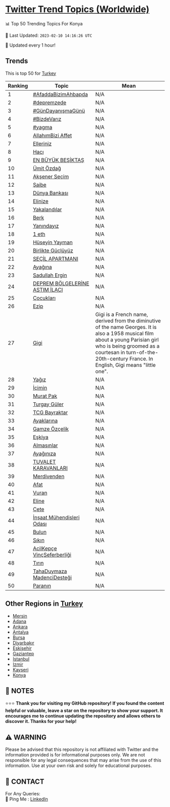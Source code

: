 [Twitter Trend Topics (Worldwide)](https://github.com/ErcinDedeoglu/Twitter-Trend-Topics)
==========


📊 Top 50 Trending Topics For Konya

📆 Last Updated: `2023-02-10 14:16:26 UTC`

🔧 Updated every 1 hour!


## Trends

This is top 50 for [Turkey](</Turkey>)

| Ranking | Topic | Mean |
| ------- | ------------ | ------------ |
| 1 | [#AfaddaBizimAhbapda](http://twitter.com/search?q=%23AfaddaBizimAhbapda) | N/A |
| 2 | [#depremzede](http://twitter.com/search?q=%23depremzede) | N/A |
| 3 | [#GünDayanışmaGünü](http://twitter.com/search?q=%23G%c3%bcnDayan%c4%b1%c5%9fmaG%c3%bcn%c3%bc) | N/A |
| 4 | [#BizdeVarız](http://twitter.com/search?q=%23BizdeVar%c4%b1z) | N/A |
| 5 | [#yagma](http://twitter.com/search?q=%23yagma) | N/A |
| 6 | [AllahımBizi Affet](http://twitter.com/search?q=Allah%c4%b1mBizi+Affet) | N/A |
| 7 | [Elleriniz](http://twitter.com/search?q=Elleriniz) | N/A |
| 8 | [Hacı](http://twitter.com/search?q=Hac%c4%b1) | N/A |
| 9 | [EN BÜYÜK BEŞİKTAŞ](http://twitter.com/search?q=EN+B%c3%9cY%c3%9cK+BE%c5%9e%c4%b0KTA%c5%9e) | N/A |
| 10 | [Ümit Özdağ](http://twitter.com/search?q=%c3%9cmit+%c3%96zda%c4%9f) | N/A |
| 11 | [Akşener Seçim](http://twitter.com/search?q=Ak%c5%9fener+Se%c3%a7im) | N/A |
| 12 | [Şaibe](http://twitter.com/search?q=%c5%9eaibe) | N/A |
| 13 | [Dünya Bankası](http://twitter.com/search?q=D%c3%bcnya+Bankas%c4%b1) | N/A |
| 14 | [Elinize](http://twitter.com/search?q=Elinize) | N/A |
| 15 | [Yakalandılar](http://twitter.com/search?q=Yakaland%c4%b1lar) | N/A |
| 16 | [Berk](http://twitter.com/search?q=Berk) | N/A |
| 17 | [Yanındayız](http://twitter.com/search?q=Yan%c4%b1nday%c4%b1z) | N/A |
| 18 | [1 eth](http://twitter.com/search?q=1+eth) | N/A |
| 19 | [Hüseyin Yayman](http://twitter.com/search?q=H%c3%bcseyin+Yayman) | N/A |
| 20 | [Birlikte Güçlüyüz](http://twitter.com/search?q=Birlikte+G%c3%bc%c3%a7l%c3%bcy%c3%bcz) | N/A |
| 21 | [SEÇİL APARTMANI](http://twitter.com/search?q=SE%c3%87%c4%b0L+APARTMANI) | N/A |
| 22 | [Ayağına](http://twitter.com/search?q=Aya%c4%9f%c4%b1na) | N/A |
| 23 | [Sadullah Ergin](http://twitter.com/search?q=Sadullah+Ergin) | N/A |
| 24 | [DEPREM BÖLGELERİNE ASTIM İLACI](http://twitter.com/search?q=DEPREM+B%c3%96LGELER%c4%b0NE+ASTIM+%c4%b0LACI) | N/A |
| 25 | [Çocukları](http://twitter.com/search?q=%c3%87ocuklar%c4%b1) | N/A |
| 26 | [Ezip](http://twitter.com/search?q=Ezip) | N/A |
| 27 | [Gigi](http://twitter.com/search?q=Gigi) | Gigi is a French name, derived from the diminutive of the name Georges. It is also a 1958 musical film about a young Parisian girl who is being groomed as a courtesan in turn-of-the-20th-century France. In English, Gigi means "little one". |
| 28 | [Yağız](http://twitter.com/search?q=Ya%c4%9f%c4%b1z) | N/A |
| 29 | [İçimin](http://twitter.com/search?q=%c4%b0%c3%a7imin) | N/A |
| 30 | [Murat Pak](http://twitter.com/search?q=Murat+Pak) | N/A |
| 31 | [Turgay Güler](http://twitter.com/search?q=Turgay+G%c3%bcler) | N/A |
| 32 | [TCG Bayraktar](http://twitter.com/search?q=TCG+Bayraktar) | N/A |
| 33 | [Ayaklarına](http://twitter.com/search?q=Ayaklar%c4%b1na) | N/A |
| 34 | [Gamze Özçelik](http://twitter.com/search?q=Gamze+%c3%96z%c3%a7elik) | N/A |
| 35 | [Eşkiya](http://twitter.com/search?q=E%c5%9fkiya) | N/A |
| 36 | [Almasınlar](http://twitter.com/search?q=Almas%c4%b1nlar) | N/A |
| 37 | [Ayağınıza](http://twitter.com/search?q=Aya%c4%9f%c4%b1n%c4%b1za) | N/A |
| 38 | [TUVALET KARAVANLARI](http://twitter.com/search?q=TUVALET+KARAVANLARI) | N/A |
| 39 | [Merdivenden](http://twitter.com/search?q=Merdivenden) | N/A |
| 40 | [Afat](http://twitter.com/search?q=Afat) | N/A |
| 41 | [Vuran](http://twitter.com/search?q=Vuran) | N/A |
| 42 | [Eline](http://twitter.com/search?q=Eline) | N/A |
| 43 | [Çete](http://twitter.com/search?q=%c3%87ete) | N/A |
| 44 | [İnşaat Mühendisleri Odası](http://twitter.com/search?q=%c4%b0n%c5%9faat+M%c3%bchendisleri+Odas%c4%b1) | N/A |
| 45 | [Bulun](http://twitter.com/search?q=Bulun) | N/A |
| 46 | [Sıkın](http://twitter.com/search?q=S%c4%b1k%c4%b1n) | N/A |
| 47 | [AcilKepçe VinçSeferberliği](http://twitter.com/search?q=AcilKep%c3%a7e+Vin%c3%a7Seferberli%c4%9fi) | N/A |
| 48 | [Tırın](http://twitter.com/search?q=T%c4%b1r%c4%b1n) | N/A |
| 49 | [TahaDuymaza MadenciDesteği](http://twitter.com/search?q=TahaDuymaza+MadenciDeste%c4%9fi) | N/A |
| 50 | [Paranın](http://twitter.com/search?q=Paran%c4%b1n) | N/A |



## Other Regions in [Turkey](</Turkey>)

* [Mersin](</Turkey/Mersin.md>)
* [Adana](</Turkey/Adana.md>)
* [Ankara](</Turkey/Ankara.md>)
* [Antalya](</Turkey/Antalya.md>)
* [Bursa](</Turkey/Bursa.md>)
* [Diyarbakır](</Turkey/Diyarbakır.md>)
* [Eskişehir](</Turkey/Eskişehir.md>)
* [Gaziantep](</Turkey/Gaziantep.md>)
* [Istanbul](</Turkey/Istanbul.md>)
* [Izmir](</Turkey/Izmir.md>)
* [Kayseri](</Turkey/Kayseri.md>)
* [Konya](</Turkey/Konya.md>)



## 📝 NOTES

⭐⭐⭐ **Thank you for visiting my GitHub repository! If you found the content helpful or valuable, leave a star on the repository to show your support. It encourages me to continue updating the repository and allows others to discover it. Thanks for your help!**


## ⚠️ WARNING

Please be advised that this repository is not affiliated with Twitter and the information provided is for informational purposes only. We are not responsible for any legal consequences that may arise from the use of this information. Use at your own risk and solely for educational purposes.


## 📨 CONTACT

 For Any Queries:  
            🏓 Ping Me : [LinkedIn](https://www.linkedin.com/in/ercindedeoglu/)
